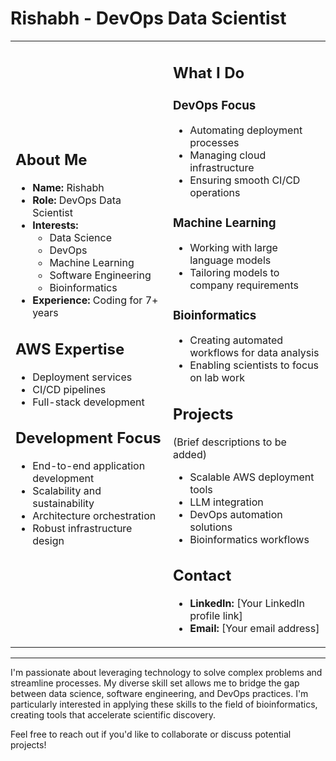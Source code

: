 # Rishabh - DevOps Data Scientist

<table>
<tr>
<td width="50%">

## About Me
- **Name:** Rishabh
- **Role:** DevOps Data Scientist
- **Interests:** 
  - Data Science
  - DevOps
  - Machine Learning
  - Software Engineering
  - Bioinformatics
- **Experience:** Coding for 7+ years

## AWS Expertise
- Deployment services
- CI/CD pipelines
- Full-stack development

## Development Focus
- End-to-end application development
- Scalability and sustainability
- Architecture orchestration
- Robust infrastructure design

</td>
<td width="50%">

## What I Do

### DevOps Focus
- Automating deployment processes
- Managing cloud infrastructure
- Ensuring smooth CI/CD operations

### Machine Learning
- Working with large language models
- Tailoring models to company requirements

### Bioinformatics
- Creating automated workflows for data analysis
- Enabling scientists to focus on lab work

## Projects
(Brief descriptions to be added)
- Scalable AWS deployment tools
- LLM integration
- DevOps automation solutions
- Bioinformatics workflows

## Contact
- **LinkedIn:** [Your LinkedIn profile link]
- **Email:** [Your email address]

</td>
</tr>
</table>

---

I'm passionate about leveraging technology to solve complex problems and streamline processes. My diverse skill set allows me to bridge the gap between data science, software engineering, and DevOps practices. I'm particularly interested in applying these skills to the field of bioinformatics, creating tools that accelerate scientific discovery.

Feel free to reach out if you'd like to collaborate or discuss potential projects!
